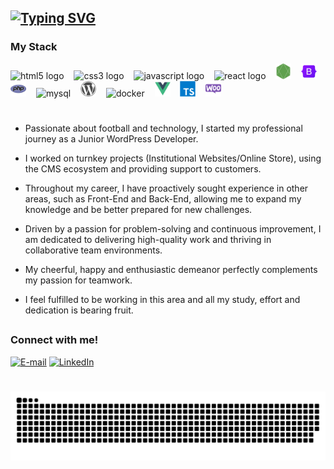
## <a href="https://git.io/typing-svg"><img src="https://readme-typing-svg.demolab.com?font=Bree+Serif&pause=1000&color=D6F722&width=435&lines=Hello%2C+I%C2%B4m+Wanderley+Pereira+%F0%9F%91%A8%F0%9F%8F%BD%E2%80%8D%F0%9F%92%BB" alt="Typing SVG" /></a>

<h3 align="left">My Stack</h3>

<div align="left">
  <img src="https://cdn.jsdelivr.net/gh/devicons/devicon/icons/html5/html5-original.svg" height="25" alt="html5 logo"  />
  <img width="8" />
  <img src="https://cdn.jsdelivr.net/gh/devicons/devicon/icons/css3/css3-original.svg" height="25" alt="css3 logo"  />
  <img width="8" />
  <img src="https://cdn.jsdelivr.net/gh/devicons/devicon/icons/javascript/javascript-plain.svg" height="25" alt="javascript logo"  />
  <img width="8" />
  <img src="https://cdn.jsdelivr.net/gh/devicons/devicon/icons/react/react-original.svg" height="25" alt="react logo"  />
  <img width="8" />
  <img src="https://raw.githubusercontent.com/devicons/devicon/master/icons/nodejs/nodejs-plain.svg" height="25" alt="Nodejs"  />
  <img width="8" />
  <img src="https://raw.githubusercontent.com/devicons/devicon/master/icons/bootstrap/bootstrap-original.svg" height="25" alt="bootstrap"  />
  <img width="8" />
  <img src="https://raw.githubusercontent.com/devicons/devicon/master/icons/php/php-original.svg" height="25" alt="php"  />
  <img width="8" />
  <img src="https://cdn.jsdelivr.net/gh/devicons/devicon/icons/mysql/mysql-original.svg" height="25" alt="mysql"  />
  <img width="8" />
  <img src="https://raw.githubusercontent.com/devicons/devicon/master/icons/wordpress/wordpress-plain.svg" height="25" alt="wordpress"  />
  <img width="8" />
  <img src="https://cdn.jsdelivr.net/gh/devicons/devicon/icons/docker/docker-original.svg" height="25" alt="docker"  />
  <img width="8" />
  <img src="https://raw.githubusercontent.com/devicons/devicon/master/icons/vuejs/vuejs-original.svg" height="25" alt="Vue.js"  />
  <img width="8" />
  <img src="https://raw.githubusercontent.com/devicons/devicon/master/icons/typescript/typescript-original.svg" height="25" alt="Typescript"  />
 <img width="8" />
  <img src="https://raw.githubusercontent.com/devicons/devicon/master/icons/woocommerce/woocommerce-original.svg" height="25" alt="Typescript"  />
</div>

#

- Passionate about football and technology, I started my professional journey as a Junior WordPress Developer.
- I worked on turnkey projects (Institutional Websites/Online Store), using the CMS ecosystem and providing support to customers.
- Throughout my career, I have proactively sought experience in other areas, such as Front-End and Back-End, allowing me to expand my knowledge and be better prepared for new challenges.
- Driven by a passion for problem-solving and continuous improvement, I am dedicated to delivering high-quality work and thriving in collaborative team environments.

- My cheerful, happy and enthusiastic demeanor perfectly complements my passion for teamwork.

- I feel fulfilled to be working in this area and all my study, effort and dedication is bearing fruit.

##

<h3 align="left">Connect with me!</h3>

[![E-mail](https://img.shields.io/badge/-Email-000?style=for-the-badge&logo=microsoft-outlook&logoColor=FF00F6&color:FFF)](mailto:vaz-pereira15@hotmail.com)
[![LinkedIn](https://img.shields.io/badge/-LinkedIn-000?style=for-the-badge&logo=linkedin&logoColor=FF00F6&color:FFF)](https://www.linkedin.com/in/iamwanderley/)   

#

<picture align="center">
  <source media="(prefers-color-scheme: dark)" srcset="https://raw.githubusercontent.com/iamwanderleypereira/iamwanderleypereira/output/github-contribution-grid-snake-dark.svg">
  <source media="(prefers-color-scheme: light)" srcset="https://raw.githubusercontent.com/iamwanderleypereira/iamwanderleypereira/output/github-contribution-grid-snake-dark.svg">
  <img align="center" alt="github contribution grid snake animation" src="https://raw.githubusercontent.com/iamwanderleypereira/iamwanderleypereira/output/github-contribution-grid-snake.svg">
</picture>
